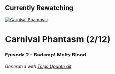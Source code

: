 ﻿
## Currently Rewatching

[![Carnival Phantasm](https://s4.anilist.co/file/anilistcdn/media/anime/cover/medium/bx10012-MNLVctKXaIAf.jpg)](https://anilist.co/anime/10012)

# Carnival Phantasm (2/12)

### Episode 2 - Badump! Melty Blood

###### *Generated with [Taiga Update Git](https://github.com/nike4613/taiga-update-git)*